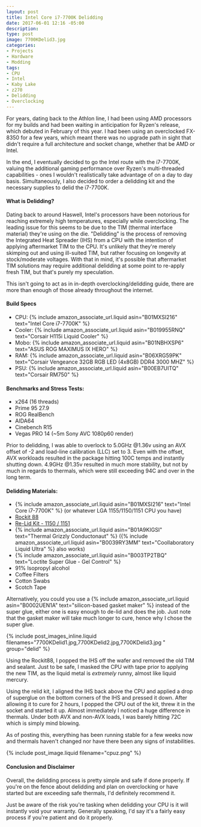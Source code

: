 ```yaml
---
layout: post
title: Intel Core i7-7700K Delidding
date: 2017-06-01 12:16 -05:00
description:
type: post
image: 7700KDelid3.jpg
categories:
- Projects
- Hardware
- Modding
tags:
- CPU
- Intel
- Kaby Lake
- z270
- Delidding
- Overclocking
---
```


For years, dating back to the Athlon line, I had been using AMD processors for my builds and had been waiting in anticipation for Ryzen's release, which debuted in February of this year. I had been using an overclocked FX-8350 for a few years, which meant there was no upgrade path in sight that didn't require a full architecture and socket change, whether that be AMD or Intel.

In the end, I eventually decided to go the Intel route with the i7-7700K, valuing the additional gaming performance over Ryzen's multi-threaded capabilities - ones I wouldn't realistically take advantage of on a day to day basis. Simultaneously, I also decided to order a delidding kit and the necessary supplies to delid the i7-7700K.

#### What is Delidding?

Dating back to around Haswell, Intel's processors have been notorious for reaching extremely high temperatures, especially while overclocking. The leading issue for this seems to be due to the TIM (thermal interface material) they're using on the die. "Delidding" is the process of removing the Integrated Heat Spreader (IHS) from a CPU with the intention of applying aftermarket TIM to the CPU. It's unlikely that they're merely skimping out and using ill-suited TIM, but rather focusing on longevity at stock/moderate voltages. With that in mind, it's possible that aftermarket TIM solutions may require additional delidding at some point to re-apply fresh TIM, but that's purely my speculation.

This isn't going to act as in in-depth overclocking/delidding guide, there are more than enough of those already throughout the internet.

#### Build Specs

* CPU: {% include amazon_associate_url.liquid asin="B01MXSI216" text="Intel Core i7-7700K" %} 
* Cooler: {% include amazon_associate_url.liquid asin="B019955RNQ" text="Corsair H115i Liquid Cooler" %}
* Mobo: {% include amazon_associate_url.liquid asin="B01NBHXSP6" text="ASUS ROG MAXIMUS IX HERO" %}
* RAM: {% include amazon_associate_url.liquid asin="B06XRG59PK" text="Corsair Vengeance 32GB RGB LED (4x8GB) DDR4 3000 MHZ" %}
* PSU: {% include amazon_associate_url.liquid asin="B00EB7UITQ" text="Corsair RM750" %}

#### Benchmarks and Stress Tests:

* x264 (16 threads)
* Prime 95 27.9
* ROG RealBench
* AIDA64
* Cinebench R15
* Vegas PRO 14 (~5m Sony AVC 1080p60 render)

Prior to delidding, I was able to overlock to 5.0GHz @1.36v using an AVX offset of -2 and load-line calibration (LLC) set to 3. Even with the offset, AVX workloads resulted in the package hitting 100C temps and instantly shutting down. 4.9GHz @1.35v resulted in much more stability, but not by much in regards to thermals, which were still exceeding 94C and over in the long term.

#### Delidding Materials:

* {% include amazon_associate_url.liquid asin="B01MXSI216" text="Intel Core i7-7700K" %} (or whatever LGA 1155/1150/1151 CPU you have)
* [Rockit 88](https://rockitcool.myshopify.com/products/rockit-88)
* [Re-Lid Kit - 1150 / 1151](https://rockitcool.myshopify.com/products/re-lid-kit)
* {% include amazon_associate_url.liquid asin="B01A9KIGSI" text="Thermal Grizzly Conductonaut" %} ({% include amazon_associate_url.liquid asin="B0039RY3MM" text="Coollaboratory Liquid Ultra" %} also works)
* {% include amazon_associate_url.liquid asin="B003TP2TBQ" text="Loctite Super Glue - Gel Control" %}
* 91% Isopropyl alcohol
* Coffee Filters
* Cotton Swabs
* Scotch Tape

Alternatively, you could you use a {% include amazon_associate_url.liquid asin="B0002UEN1A" text="silicon-based gasket maker" %} instead of the super glue, either one is easy enough to de-lid and does the job. Just note that the gasket maker will take much longer to cure, hence why I chose the super glue.

{% include post_images_inline.liquid filenames="7700KDelid1.jpg,7700KDelid2.jpg,7700KDelid3.jpg " group="delid" %} 

Using the Rockit88, I popped the IHS off the wafer and removed the old TIM and sealant. Just to be safe, I masked the CPU with tape prior to applying the new TIM, as the liquid metal is *extremely* runny, almost like liquid mercury.

Using the relid kit, I aligned the IHS back above the CPU and applied a drop of superglue on the bottom corners of the IHS and pressed it down. After allowing it to cure for 2 hours, I popped the CPU out of the kit, threw it in the socket and started it up. Almost immediately I noticed a huge difference in thermals. Under both AVX and non-AVX loads, I was barely hitting 72C which is simply mind blowing.

As of posting this, everything has been running stable for a few weeks now and thermals haven't changed nor have there been any signs of instabilities.

{% include post_image.liquid filename="cpuz.png" %} 

#### Conclusion and Disclaimer

Overall, the delidding process is pretty simple and safe if done properly. If you're on the fence about delidding and plan on overclocking or have started but are exceeding safe thermals, I'd definitely recommend it.

Just be aware of the risk you're tasking when delidding your CPU is it will instantly void your warranty. Generally speaking, I'd say it's a fairly easy process if you're patient and do it properly.